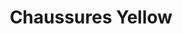 ---
title: "Chaussures Yellow"
url: /trois-rivieres/chaussures-yellow-boulevard-des-recollets/
shop: Schuhe
---